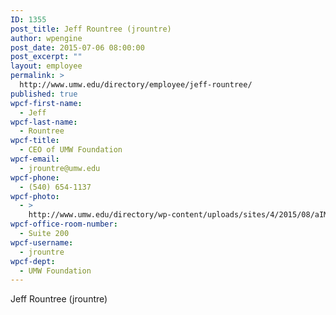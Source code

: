```yaml
---
ID: 1355
post_title: Jeff Rountree (jrountre)
author: wpengine
post_date: 2015-07-06 08:00:00
post_excerpt: ""
layout: employee
permalink: >
  http://www.umw.edu/directory/employee/jeff-rountree/
published: true
wpcf-first-name:
  - Jeff
wpcf-last-name:
  - Rountree
wpcf-title:
  - CEO of UMW Foundation
wpcf-email:
  - jrountre@umw.edu
wpcf-phone:
  - (540) 654-1137
wpcf-photo:
  - >
    http://www.umw.edu/directory/wp-content/uploads/sites/4/2015/08/aIMG_6322jeffaltforweb_000.jpg
wpcf-office-room-number:
  - Suite 200
wpcf-username:
  - jrountre
wpcf-dept:
  - UMW Foundation
---
```

Jeff Rountree (jrountre)
